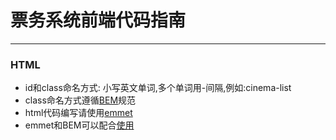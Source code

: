 # 票务系统前端代码指南

------------

### HTML
- id和class命名方式: 小写英文单词,多个单词用-间隔,例如:cinema-list
- class命名方式遵循[BEM](http://getbem.com/ "BEM")规范
- html代码编写请使用[emmet](https://docs.emmet.io/ "emmet")
- emmet和BEM可以配合[使用](http://www.w3cplus.com/preprocessor/pushing-bem-to-the-next-level-with-sass-3-4.html "使用")

